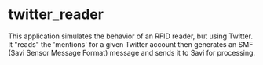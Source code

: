 twitter_reader
==============

This application simulates the behavior of an RFID reader, but using Twitter. It "reads" the 'mentions' for a given Twitter
account then generates an SMF (Savi Sensor Message Format) message and sends it to Savi for processing.
